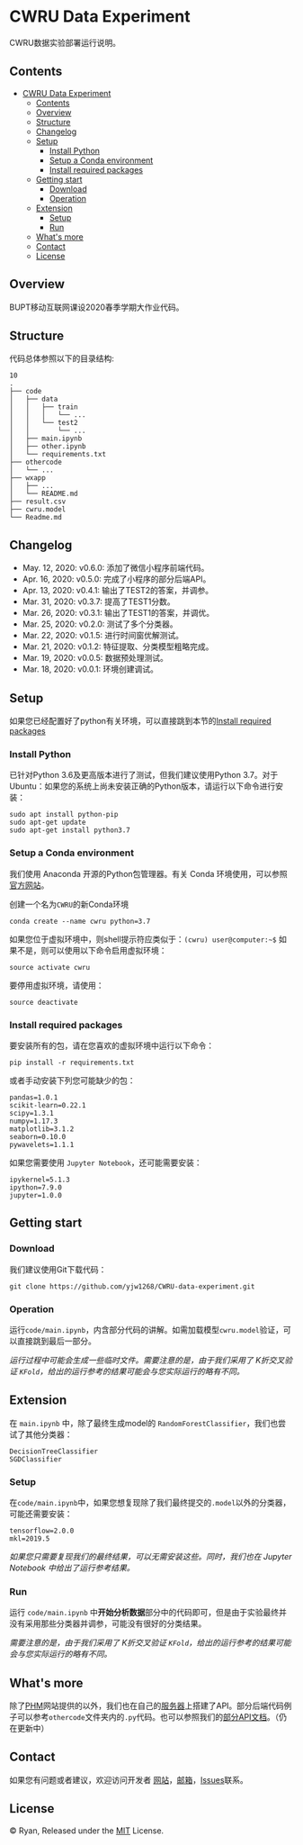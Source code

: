 # CWRU Data Experiment
CWRU数据实验部署运行说明。

## Contents
- [CWRU Data Experiment](#cwru-data-experiment)
  - [Contents](#contents)
  - [Overview](#overview)
  - [Structure](#structure)
  - [Changelog](#changelog)
  - [Setup](#setup)
    - [Install Python](#install-python)
    - [Setup a Conda environment](#setup-a-conda-environment)
    - [Install required packages](#install-required-packages)
  - [Getting start](#getting-start)
    - [Download](#download)
    - [Operation](#operation)
  - [Extension](#extension)
    - [Setup](#setup-1)
    - [Run](#run)
  - [What's more](#whats-more)
  - [Contact](#contact)
  - [License](#license)


## Overview
BUPT移动互联网课设2020春季学期大作业代码。

## Structure
代码总体参照以下的目录结构:

```
10
.
├── code
│   ├── data
│   │   ├── train
│   │   │   └── ...
│   │   └── test2
│   │       └── ...
│   ├── main.ipynb
│   ├── other.ipynb
│   └── requirements.txt
├── othercode
│   └── ...
├── wxapp
│   ├── ...
│   └── README.md
├── result.csv
├── cwru.model
└── Readme.md
```

## Changelog
- May. 12, 2020: v0.6.0: 添加了微信小程序前端代码。
- Apr. 16, 2020: v0.5.0: 完成了小程序的部分后端API。
- Apr. 13, 2020: v0.4.1: 输出了TEST2的答案，并调参。
- Mar. 31, 2020: v0.3.7: 提高了TEST1分数。
- Mar. 26, 2020: v0.3.1: 输出了TEST1的答案，并调优。
- Mar. 25, 2020: v0.2.0: 测试了多个分类器。
- Mar. 22, 2020: v0.1.5: 进行时间窗优解测试。
- Mar. 21, 2020: v0.1.2: 特征提取、分类模型粗略完成。
- Mar. 19, 2020: v0.0.5: 数据预处理测试。
- Mar. 18, 2020: v0.0.1: 环境创建调试。

## Setup
如果您已经配置好了python有关环境，可以直接跳到本节的[Install required packages](#install-required-packages)

### Install Python
已针对Python 3.6及更高版本进行了测试，但我们建议使用Python 3.7。对于Ubuntu：如果您的系统上尚未安装正确的Python版本，请运行以下命令进行安装：

```
sudo apt install python-pip
sudo apt-get update
sudo apt-get install python3.7
```

### Setup a Conda environment
我们使用 Anaconda 开源的Python包管理器。有关 Conda 环境使用，可以参照[官方网站](https://www.anaconda.com/)。

创建一个名为`CWRU`的新Conda环境

```
conda create --name cwru python=3.7
```

如果您位于虚拟环境中，则shell提示符应类似于：`(cwru) user@computer:~$` 如果不是，则可以使用以下命令启用虚拟环境：

```
source activate cwru 
```

要停用虚拟环境，请使用：

```
source deactivate
```

### Install required packages
要安装所有的包，请在您喜欢的虚拟环境中运行以下命令：

```
pip install -r requirements.txt
```

或者手动安装下列您可能缺少的包：

```
pandas=1.0.1
scikit-learn=0.22.1
scipy=1.3.1
numpy=1.17.3
matplotlib=3.1.2
seaborn=0.10.0
pywavelets=1.1.1
```

如果您需要使用 `Jupyter Notebook`，还可能需要安装：

```
ipykernel=5.1.3
ipython=7.9.0
jupyter=1.0.0
```

## Getting start
### Download
我们建议使用Git下载代码：
```
git clone https://github.com/yjw1268/CWRU-data-experiment.git
```

### Operation
运行`code/main.ipynb`，内含部分代码的讲解。如需加载模型`cwru.model`验证，可以直接跳到最后一部分。

*运行过程中可能会生成一些临时文件。需要注意的是，由于我们采用了 K折交叉验证 `KFold`，给出的运行参考的结果可能会与您实际运行的略有不同。*

## Extension
在 `main.ipynb` 中，除了最终生成model的 `RandomForestClassifier`，我们也尝试了其他分类器：

```
DecisionTreeClassifier
SGDClassifier
```

### Setup
在`code/main.ipynb`中，如果您想复现除了我们最终提交的`.model`以外的分类器，可能还需要安装：

```
tensorflow=2.0.0
mkl=2019.5
```

*如果您只需要复现我们的最终结果，可以无需安装这些。同时，我们也在 Jupyter Notebook 中给出了运行参考结果。*

### Run
运行 `code/main.ipynb` 中**开始分析数据**部分中的代码即可，但是由于实验最终并没有采用那些分类器并调参，可能没有很好的分类结果。

*需要注意的是，由于我们采用了 K折交叉验证 `KFold`，给出的运行参考的结果可能会与您实际运行的略有不同。*

## What's more
除了[PHM](http://www.phmlearn.com/api/get_list/3)网站提供的以外，我们也在自己的[服务器](https://www.bupt404.cn/)上搭建了API。部分后端代码例子可以参考`othercode`文件夹内的`.py`代码。也可以参照我们的[部分API文档](https://documenter.getpostman.com/view/10553949/SzKZrbDE?version=latest)。（仍在更新中）

## Contact
如果您有问题或者建议，欢迎访问开发者 [网站](https://www.bupt404.cn/)，[邮箱](mailto:yjw981213@163.com)，[Issues](https://github.com/yjw1268/CWRU-data-experiment/issues)联系。

## License
© Ryan, Released under the [MIT](https://github.com/yjw1268/CWRU-data-experiment/blob/master/LICENSE) License.